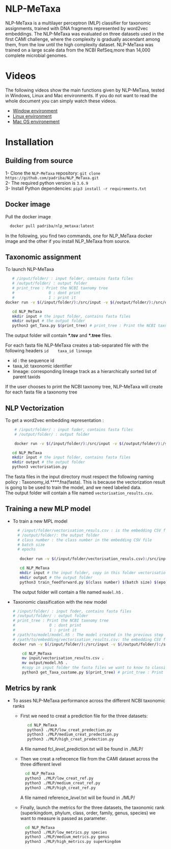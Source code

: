 # NLP-MeTaxa
NLP-MeTaxa is a multilayer perceptron (MLP) classifier for taxonomic assignments, trained with DNA fragments represented by word2vec embeddings.
The NLP-MeTaxa was evaluated on three datasets used in the first CAMI challenge, where the complexity is gradually ascendant among them, from the low until the high complexity dataset.
NLP-MeTaxa was trained on a large scale data from the NCBI RefSeq,more than 14,000 complete microbial genomes.
# Videos

The following videos show the main functions given by NLP-MeTaxa, tested in Windows, Linux and Mac environments. If you do not want to read the whole document you can simply watch  these videos.
- [Window environment](https://dl.dropbox.com/s/0ngkfnryijsyoo5/video_wind_very_last.mp4?dl=1)
- [Linux environment](https://dl.dropbox.com/s/95riudpatuygdst/video_linux_very_last.mp4?dl=1)
- [Mac OS environement](https://dl.dropbox.com/s/z5y3zpipeme65et/video_mac_very_last.mp4?dl=1)

# Installation
   ## Building from source
   1- Clone the ```NLP-MeTaxa``` repository: ```git clone https://github.com/padriba/NLP_MeTaxa.git``` \
   2- The required python version is ```3.6.9``` \
   3- Install Python dependencies: ```pip3 install -r requirements.txt```
   ## Docker image
   Pull the docker image
   
   ```sh
     docker pull padriba/nlp_metaxa:latest
   ```
   In the following, you find two commands, one for NLP_MeTaxa docker image and the other if you install NLP_MeTaxa from source.
   ## Taxonomic assignment
   
   To launch NLP-MeTaxa
   ```sh
      # /input/folder/ : input folder, contains fasta files
      # /output/folder/ : output folder
      # print_tree : Print the NCBI taxnomy tree
      #               0 : dont print
      #               1 : print it
docker run -v $(/input/folder/):/src/input -v $(/output/folder/):/src/output -t padriba/nlp_metaxa python3 /src/get_Taxa.py $(print_tree)

   ```
   ```sh
      cd NLP_MeTaxa
      mkdir input # the input folder, contains fasta files
      mkdir output # the output folder
      python3 get_Taxa.py $(print_tree) # print_tree : Print the NCBI taxnomy tree, 0 : dont print, 1 : print it
   ```
   
   The output folder will contain __*.tsv__  and __*.tree__ files.
   
   For each fasta file NLP-MeTaxa creates a tab-separated file with the following headers ``` id	taxa_id	lineage ```
   
   - id : the sequence id
   - taxa_id: taxonomic identifier
   - lineage: corresponding lineage track as a hierarchically sorted list of parent taxids
      
   If the user chooses to print the NCBI taxnomy tree, NLP-MeTaxa will create for each fasta file a taxonomy tree
     
  ## NLP Vectorization
  To get a word2vec embedding representation :
   
  ```sh
      # /input/folder/ : input foder, contains fasta files
      # /output/folder/ : output folder

      docker run -v $(/input/folder/):/src/input -v $(/output/folder/):/src/output -t padriba/nlp_metaxa python3 /src/vectorisation.py
   ```
   ```sh
      cd NLP_MeTaxa
      mkdir input # the input folder, contains fasta files
      mkdir output # the output folder
      python3 vectorisation.py
   ```
   
   The fasta files in the input directory must respect the following naming policy : Taxonomy_id.****.fna(fasta).
   This is because the vectorization result is going to be used to train the model, and we need labeled data.\
   The output folder will contain a file named ```vectorisation_results.csv```.

   
   
      
     
  ## Training a new MLP model
   - To train a new MPL model
    
       ```sh
         # /input/folder/vectorisation_resuls.csv : is the embedding CSV file created in the previous step
         # /output/folder/: the output folder
         # class number : the class number in the embedding CSV file
         # batch size
         # epochs
         
          docker run -v $(/input/folder/vectorisation_resuls.csv):/src/input/vectorisation_results.csv -v $(/output/folder/):/src/output -t padriba/nlp_metaxa python3  /src/train_feedforward.py $(class number) $(batch size) $(epochs)
        ```
      ```sh
         cd NLP_MeTaxa
         mkdir input # the input folder, copy in this folder vectorisation_resuls.csv, which is the embedding CSV file created in the previous step
         mkdir output # the output folder
         python3 train_feedforward.py $(class number) $(batch size) $(epochs) # class number : the class number in the embedding CSV file   
      ```
      The output folder will contain a file named ```model.h5``` .
      
   - Taxonomic classification with the new model    
      ```sh
      # /input/folder/ : input foder, contains fasta files
      # /output/folder/ : output folder
      # print_tree : Print the NCBI taxnomy tree
      #               0 : dont print
      #               1 : print it
      # /path/to/model/model.h5 : The model created in the previous step
      # /path/to/embedding/vectorisation_results.csv: the embedding CSV file
      docker run -v $(/input/folder/):/src/input -v $(/output/folder/):/src/output -v $(/path/to/model/model.h5):/src/model.h5 -v  $(/path/to/embedding/vectorisation_results.csv):/src/vectorisation_results.csv -t padriba/nlp_metaxa python3 /src/get_Taxa_custome.py $(print_tree)

     ``` 
     ```sh
         cd NLP_MeTaxa
         mv input/vectorisation_results.csv .
         mv output/model.h5 .
         #copy in input folder the fasta files we want to know to classify
         python3 get_Taxa_custome.py $(print_tree) # print_tree : Print the NCBI taxnomy tree, 0 : dont print, 1 : print it
     ```
     

  ## Metrics by rank
  
  - To asses NLP-MeTaxa performance across the different NCBI taxonomic ranks 
    *  First we need to creat a prediction file for the three datasets:
       ```sh
          cd NLP_MeTaxa
          python3 ./MLP/low_creat_predection.py
          python3 ./MLP/medium_creat_predection.py
          python3 ./MLP/high_creat_predection.py
        ```
       A file named fcl_$level$_prediction.txt will be found in ./MLP/
       
    * Then we creat a refrecence file from the CAMI dataset across the three different level
    
        ```sh
          cd NLP_MeTaxa
          python3 ./MLP/low_creat_ref.py
          python3 ./MLP/medium_creat_ref.py
          python3 ./MLP/high_creat_ref.py
        ```
        
        A file named reference_$level$.txt will be found in ./MLP/
        
     * Finally, launch the metrics for the three datasets, the taxonomic rank (superkingdom, phylum, class, order, family, genus, species) we want to measure is passed as parameter.
        ```sh
          cd NLP_MeTaxa
          python3 ./MLP/low_metrics.py species
          python3 ./MLP/medium_metrics.py genus
          python3 ./MLP/high_metrics.py superkingdom
        ```
     
